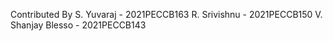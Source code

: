 Contributed By
    S. Yuvaraj - 2021PECCB163
    R. Srivishnu - 2021PECCB150
    V. Shanjay Blesso - 2021PECCB143
